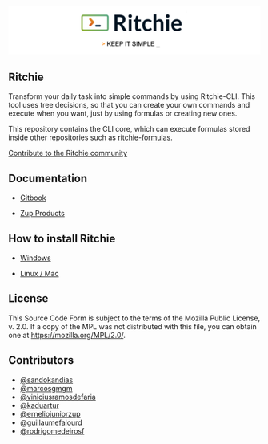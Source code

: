 <img class="special-img-class" src="/docs/img/ritchie-banner.png" />

## Ritchie

Transform your daily task into simple commands by using Ritchie-CLI. 
This tool uses tree decisions, so that you can create your own commands and execute when you want, just by using formulas or creating new ones. 

This repository contains the CLI core, which can execute formulas stored inside other repositories such as [ritchie-formulas](https://github.com/ZupIT/ritchie-formulas).

[Contribute to the Ritchie community](https://github.com/ZupIT/ritchie-cli/blob/master/CONTRIBUTING.md)


## Documentation

- [Gitbook](https://docs.ritchiecli.io/v/doc-english/)

- [Zup Products](https://www.zup.com.br/en/about) 


## How to install Ritchie

- [Windows](https://docs.ritchiecli.io/v/doc-english/primeiros-passos/instalacao-do-ritchie/windows)

- [Linux / Mac](https://docs.ritchiecli.io/v/doc-english/primeiros-passos/instalacao-do-ritchie/linux-mac)


## License

This Source Code Form is subject to the terms of the Mozilla Public License, v. 2.0. 
If a copy of the MPL was not distributed with this file, you can obtain one at https://mozilla.org/MPL/2.0/.


## Contributors

* [@sandokandias](https://github.com/sandokandias) 
* [@marcosgmgm](https://github.com/marcosgmgm) 
* [@viniciusramosdefaria](https://github.com/viniciusramosdefaria) 
* [@kaduartur](https://github.com/kaduartur) 
* [@erneliojuniorzup](https://github.com/erneliojuniorzup)
* [@guillaumefalourd](https://github.com/guillaumefalourd)
* [@rodrigomedeirosf](https://github.com/rodrigomedeirosf)
